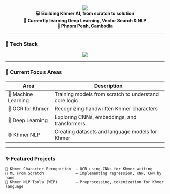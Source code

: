 <!-- Hero Section -->
<div align="center">
  <img src="https://capsule-render.vercel.app/api?type=waving&color=0:6e00ff,100:00e0ff&height=200&section=header&text=Hey%20👋%20I'm%20Vey%20Sreypich&fontSize=40&fontAlignY=35&desc=AI%20%7C%20ML%20%7C%20Khmer%20Language%20Tech%20Enthusiast&descSize=20&descAlignY=60" />
</div>

<!-- Quick Bio -->
<div align="center">
  <b>💻 Building Khmer AI, from scratch to solution</b><br/>
  <b>🧠 Currently learning Deep Learning, Vector Search & NLP</b><br/>
  <b>📍 Phnom Penh, Cambodia</b>
</div>

---

### 🚀 Tech Stack

<p align="center">
  <img src="https://skillicons.dev/icons?i=python,numpy,pandas,matplotlib,sklearn,opencv,jupyter,vscode,git,github" />
</p>

---

### 🧠 Current Focus Areas

| Area                      | Description                                             |
|---------------------------|---------------------------------------------------------|
| 🤖 Machine Learning       | Training models from scratch to understand core logic  |
| 🧾 OCR for Khmer          | Recognizing handwritten Khmer characters               |
| 🧬 Deep Learning          | Exploring CNNs, embeddings, and transformers            |
| 🌐 Khmer NLP              | Creating datasets and language models for Khmer        |

---

### ✨ Featured Projects

```text
📌 Khmer Character Recognition  → OCR using CNNs for Khmer writing
📌 ML From Scratch              → Implementing regression, KNN, CNN by hand
📌 Khmer NLP Tools (WIP)        → Preprocessing, tokenization for Khmer language
